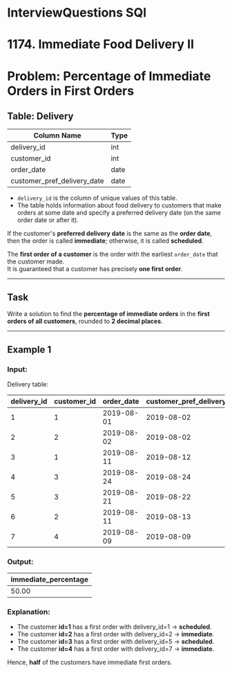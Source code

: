 # InterviewQuestions SQl


# 1174. Immediate Food Delivery II

# Problem: Percentage of Immediate Orders in First Orders

## Table: Delivery

| Column Name                 | Type    |
|-----------------------------|---------|
| delivery_id                 | int     |
| customer_id                 | int     |
| order_date                  | date    |
| customer_pref_delivery_date | date    |

- `delivery_id` is the column of unique values of this table.  
- The table holds information about food delivery to customers that make orders at some date and specify a preferred delivery date (on the same order date or after it).  

If the customer's **preferred delivery date** is the same as the **order date**, then the order is called **immediate**; otherwise, it is called **scheduled**.

The **first order of a customer** is the order with the earliest `order_date` that the customer made.  
It is guaranteed that a customer has precisely **one first order**.

---

## Task
Write a solution to find the **percentage of immediate orders** in the **first orders of all customers**, rounded to **2 decimal places**.

---

## Example 1

### Input:
Delivery table:

| delivery_id | customer_id | order_date  | customer_pref_delivery_date |
|-------------|-------------|-------------|-----------------------------|
| 1           | 1           | 2019-08-01  | 2019-08-02                  |
| 2           | 2           | 2019-08-02  | 2019-08-02                  |
| 3           | 1           | 2019-08-11  | 2019-08-12                  |
| 4           | 3           | 2019-08-24  | 2019-08-24                  |
| 5           | 3           | 2019-08-21  | 2019-08-22                  |
| 6           | 2           | 2019-08-11  | 2019-08-13                  |
| 7           | 4           | 2019-08-09  | 2019-08-09                  |

### Output:
| immediate_percentage |
|----------------------|
| 50.00                |

### Explanation:
- The customer **id=1** has a first order with delivery_id=1 → **scheduled**.  
- The customer **id=2** has a first order with delivery_id=2 → **immediate**.  
- The customer **id=3** has a first order with delivery_id=5 → **scheduled**.  
- The customer **id=4** has a first order with delivery_id=7 → **immediate**.  

Hence, **half** of the customers have immediate first orders.  


